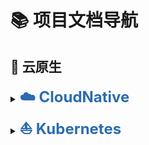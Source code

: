 # 📚 项目文档导航



## 🧬 云原生

<details>
<summary><a href="云原生/CloudNative-Kubernetes.md#cloudnative" style="font-size:24px; font-weight:700; text-decoration:none; color:#2b6cb0;">☁️ CloudNative</a></summary>
<ul>
  <li><a href="云原生/CloudNative-Kubernetes.md#什么是云原生-cloud-native" style="font-size:20px; font-weight:600; color:#2b6cb0;"> 什么是云原生（Cloud Native）?</a></li><br>
  <li><a href="云原生/CloudNative-Kubernetes.md#云原生的核心思想" style="font-size:20px; font-weight:600; color:#2b6cb0;"> 云原生的核心思想</a></li><br>
  <li><a href="云原生/CloudNative-Kubernetes.md#云原生的四大技术基石" style="font-size:20px; font-weight:600; color:#2b6cb0;"> 云原生的四大技术基石</a></li><br>
  <li><a href="云原生/CloudNative-Kubernetes.md#云原生的关键技术栈" style="font-size:20px; font-weight:600; color:#2b6cb0;"> 云原生的关键技术栈</a></li><br>
  <li><a href="云原生/CloudNative-Kubernetes.md#云原生的实际场景" style="font-size:20px; font-weight:600; color:#2b6cb0;"> 云原生的实际场景</a></li><br>
  <li><a href="云原生/CloudNative-Kubernetes.md#云原生的优势" style="font-size:20px; font-weight:600; color:#2b6cb0;"> 云原生的优势</a></li><br>
  <li><a href="云原生/CloudNative-Kubernetes.md#云原生官网" style="font-size:20px; font-weight:600; color:#2b6cb0;"> 云原生官网</a></li><br>
    </ul>
</details>

<details>
<summary><a href="云原生/CloudNative-Kubernetes.md#kubernetes" style="font-size:24px; font-weight:700; text-decoration:none; color:#2b6cb0;">⛵ Kubernetes</a></summary>
<ul>
  <li><a href="云原生/CloudNative-Kubernetes.md#kubernets逻辑架构" style="font-size:20px; font-weight:600; color:#2b6cb0;"> Kubernets逻辑架构</a></li><br>
  <li><a href="云原生/CloudNative-Kubernetes.md#kubernetes组件" style="font-size:20px; font-weight:600; color:#2b6cb0;"> Kubernetes组件</a></li><br>
  <li><a href="云原生/CloudNative-Kubernetes.md#kubernetes-版本" style="font-size:20px; font-weight:600; color:#2b6cb0;"> Kubernetes 版本</a></li><br>
  <li><a href="云原生/CloudNative-Kubernetes.md#kubernetes扩展接口" style="font-size:20px; font-weight:600; color:#2b6cb0;"> Kubernetes扩展接口</a></li><br>
  <details>
        <summary><a href="云原生/CloudNative-Kubernetes.md#kubernetes集群部署" style="font-size:20px; font-weight:600; color:#2b6cb0;"> Kubernetes集群部署</a></summary>
  </details>
</details>




